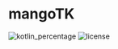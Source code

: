 # mangoTK
![kotlin_percentage](https://img.shields.io/badge/kotlin-100%25-6779F6)
![license](https://img.shields.io/github/license/leoxshn/texter?color=ff8800)
